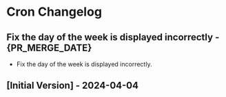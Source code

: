# Cron Changelog

## Fix the day of the week is displayed incorrectly - {PR_MERGE_DATE}

- Fix the day of the week is displayed incorrectly.

## [Initial Version] - 2024-04-04
